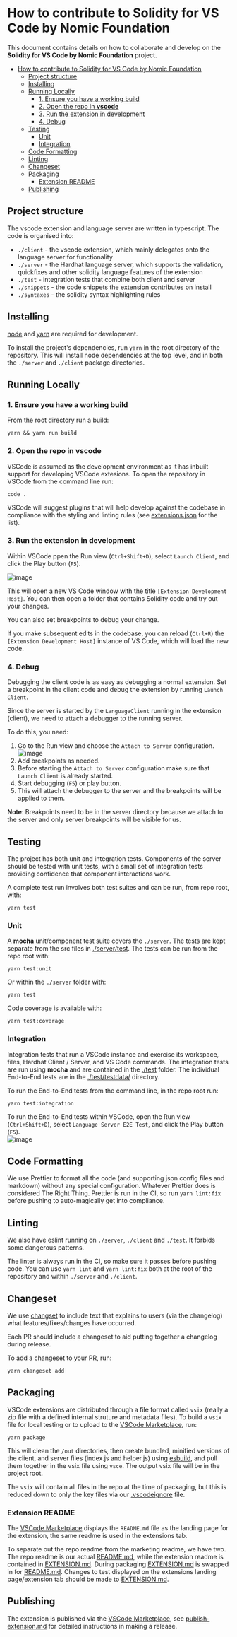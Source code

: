 # How to contribute to Solidity for VS Code by Nomic Foundation

This document contains details on how to collaborate and develop on the **Solidity for VS Code by Nomic Foundation** project.

- [How to contribute to Solidity for VS Code by Nomic Foundation](#how-to-contribute-to-solidity-for-vs-code-by-nomic-foundation)
  - [Project structure](#project-structure)
  - [Installing](#installing)
  - [Running Locally](#running-locally)
    - [1. Ensure you have a working build](#1-ensure-you-have-a-working-build)
    - [2. Open the repo in **vscode**](#2-open-the-repo-in-vscode)
    - [3. Run the extension in development](#3-run-the-extension-in-development)
    - [4. Debug](#4-debug)
  - [Testing](#testing)
    - [Unit](#unit)
    - [Integration](#integration)
  - [Code Formatting](#code-formatting)
  - [Linting](#linting)
  - [Changeset](#changeset)
  - [Packaging](#packaging)
    - [Extension README](#extension-readme)
  - [Publishing](#publishing)

## Project structure

The vscode extension and language server are written in typescript. The code is organised into:

- `./client` - the vscode extension, which mainly delegates onto the language server for functionality
- `./server` - the Hardhat language server, which supports the validation, quickfixes and other solidity language features of the extension
- `./test` - integration tests that combine both client and server
- `./snippets` - the code snippets the extension contributes on install
- `./syntaxes` - the solidity syntax highlighting rules

## Installing

[node](https://nodejs.org/en/) and [yarn](https://yarnpkg.com/) are required for development.

To install the project's dependencies, run `yarn` in the root directory of the repository. This will install node dependencies at the top level, and in both the `./server` and `./client` package directories.

## Running Locally

### 1. Ensure you have a working build

From the root directory run a build:

```shell
yarn && yarn run build
```

### 2. Open the repo in **vscode**

VSCode is assumed as the development environment as it has inbuilt support for developing VSCode extesions. To open the repository in VSCode from the command line run:

```shell
code .
```

VSCode will suggest plugins that will help develop against the codebase in compliance with the styling and linting rules (see [extensions.json](./.vscode/extensions.json) for the list).

### 3. Run the extension in development

Within VSCode ppen the Run view (`Ctrl+Shift+D`), select `Launch Client`, and click the Play button (`F5`).

![image](docs/images/run_launch_client.png?raw=true)

This will open a new VS Code window with the title `[Extension Development Host]`. You can then open a folder that contains Solidity code and try out your changes.

You can also set breakpoints to debug your change.

If you make subsequent edits in the codebase, you can reload (`Ctrl+R`) the `[Extension Development Host]` instance of VS Code, which will load the new code.

### 4. Debug

Debugging the client code is as easy as debugging a normal extension. Set a breakpoint in the client code and debug the extension by running `Launch Client`.

Since the server is started by the `LanguageClient` running in the extension (client), we need to attach a debugger to the running server.

To do this, you need:

1. Go to the Run view and choose the `Attach to Server` configuration. \
   ![image](docs/images/run_attach_to_server.png?raw=true)
2. Add breakpoints as needed.
3. Before starting the `Attach to Server` configuration make sure that `Launch Client` is already started.
4. Start debugging (`F5`) or play button.
5. This will attach the debugger to the server and the breakpoints will be applied to them.

**Note**: Breakpoints need to be in the server directory because we attach to the server and only server breakpoints will be visible for us.

## Testing

The project has both unit and integration tests. Components of the server should be tested with unit tests, with a small set of integration tests providing confidence that component interactions work.

A complete test run involves both test suites and can be run, from repo root, with:

```shell
yarn test
```

### Unit

A **mocha** unit/component test suite covers the `./server`. The tests are kept separate from the src files in [./server/test](./server/test/). The tests can be run from the repo root with:

```shell
yarn test:unit
```

Or within the `./server` folder with:

```shell
yarn test
```

Code coverage is available with:

```shell
yarn test:coverage
```

### Integration

Integration tests that run a VSCode instance and exercise its workspace, files, Hardhat Client / Server, and VS Code commands. The integration tests are run using **mocha** and are contained in the [./test](./test) folder. The individual End-to-End tests are in the [./test/testdata/](./test/testdata/) directory.

To run the End-to-End tests from the command line, in the repo root run:

```shell
yarn test:integration
```

To run the End-to-End tests within VSCode, open the Run view (`Ctrl+Shift+D`), select `Language Server E2E Test`, and click the Play button (`F5`). \
 ![image](docs/images/run_e2e_test.png?raw=true)

## Code Formatting

We use Prettier to format all the code (and supporting json config files and markdown) without any special configuration. Whatever Prettier does is considered The Right Thing. Prettier is run in the CI, so run `yarn lint:fix` before pushing to auto-magically get into compliance.

## Linting

We also have eslint running on `./server`, `./client` and `./test`. It forbids some dangerous patterns.

The linter is always run in the CI, so make sure it passes before pushing code. You can use `yarn lint` and `yarn lint:fix` both at the root of the repository and within `./server` and `./client`.

## Changeset

We use [changset](https://github.com/changesets/changesets) to include text that explains to users (via the changelog) what features/fixes/changes have occurred.

Each PR should include a changeset to aid putting together a changelog during release.

To add a changeset to your PR, run:

```shell
yarn changeset add
```

## Packaging

VSCode extensions are distributed through a file format called `vsix` (really a zip file with a defined internal struture and metadata files). To build a `vsix` file for local testing or to upload to the [VSCode Marketplace](https://marketplace.visualstudio.com/vscode), run:

```shell
yarn package
```

This will clean the `/out` directories, then create bundled, minified versions of the client, and server files (index.js and helper.js) using [esbuild](https://esbuild.github.io/), and pull them together in the vsix file using `vsce`. The output vsix file will be in the project root.

The `vsix` will contain all files in the repo at the time of packaging, but this is reduced down to only the key files via our [.vscodeignore](./.vscodeignore) file.

### Extension README

The [VSCode Marketplace](https://marketplace.visualstudio.com/vscode) displays the `README.md` file as the landing page for the extension, the same readme is used in the extensions tab.

To separate out the repo readme from the marketing readme, we have two. The repo readme is our actual [README.md](./README.md), while the extension readme is contained in [EXTENSION.md](./EXTENSION.md). During packaging [EXTENSION.md](./EXTENSION.md) is swapped in for [README.md](./README.md). Changes to test displayed on the extensions landing page/extension tab should be made to [EXTENSION.md](./EXTENSION.md).

## Publishing

The extension is published via the [VSCode Marketplace](https://marketplace.visualstudio.com/vscode), see [publish-extension.md](./docs/publish-extension.md) for detailed instructions in making a release.
